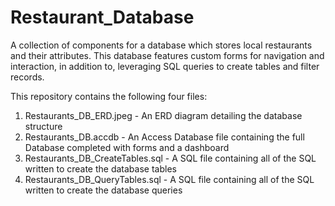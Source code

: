 # Restaurant_Database
A collection of components for a database which stores local restaurants and their attributes. This database features custom forms for navigation and interaction, in addition to, leveraging SQL queries to create tables and filter records.

This repository contains the following four files:

1. Restaurants_DB_ERD.jpeg - An ERD diagram detailing the database structure
2. Restaurants_DB.accdb - An Access Database file containing the full Database completed with forms and a dashboard
3. Restaurants_DB_CreateTables.sql - A SQL file containing all of the SQL written to create the database tables
4. Restaurants_DB_QueryTables.sql - A SQL file containing all of the SQL written to create the database queries

